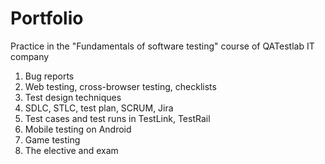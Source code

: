 # Portfolio
Practice in the "Fundamentals of software testing" course of QATestlab IT company

1. Bug reports
2. Web testing, cross-browser testing, checklists
3. Test design techniques
4. SDLC, STLC, test plan, SCRUM, Jira
5. Test cases and test runs in TestLink, TestRail
6. Mobile testing on Android
7. Game testing
8. The elective and exam
